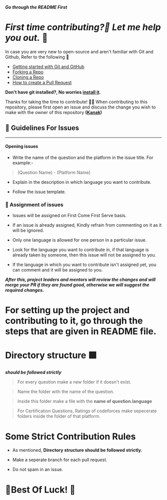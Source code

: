 ***Go through the README First***

# ***First time contributing?🤔 Let me help you out.*** 🎉

In case you are very new to open-source and aren't familiar with Git and Github, Refer to the following 🤗

- [Getting started with Git and GitHub](https://docs.github.com/en/free-pro-team@latest/github/getting-started-with-github)
- [Forking a Repo](https://help.github.com/en/github/getting-started-with-github/fork-a-repo)
- [Cloning a Repo](https://help.github.com/en/desktop/contributing-to-projects/creating-a-pull-request)
- [How to create a Pull Request](https://opensource.com/article/19/7/create-pull-request-github)

**Don't have git installed?, No worries [install it](https://help.github.com/articles/set-up-git/).**

Thanks for taking the time to contribute! 🐱‍🏍 
When contributing to this repository, please first open an issue and discuss the change you wish to make with the owner of this repository **([Kanak](https://github.com/kanak22))**

## 🎇 Guidelines For Issues
---

#### Opening issues

- Write the name of the question and the platform in the issue title. For example:- 

> (Question Name) - (Platform Name)

- Explain in the description in which language you want to contribute.

- Follow the issue template.

### 🎇 Assignment of issues 

- Issues will be assigned on First Come First Serve basis.

- If an issue is already assigned, Kindly refrain from commenting on it as it will be ignored.

- Only one language is allowed for one person in a particular issue.

- Look for the language you want to contribute in, if that language is already taken by someone, then this issue will not be assigned to you.

- If the language in which you want to contribute isn't assigned yet, you can comment and it will be assigned to you.

***After this, project leaders and mentors will review the changes and will merge your PR if they are found good, otherwise we will suggest the required changes.***

# For setting up the project and contributing to it, go through the steps that are given in README file. 

# Directory structure 🟪

***should be followed strictly***

> For every question make a new folder if it doesn't exist.

> Name the folder with the name of the question.

> Inside this folder make a file with the **name of question.language** 

> For Certification Questions, Ratings of codeforces make sepecerate folders inside the folder of that platform.

# Some Strict Contribution Rules

- As mentioned, **Directory structure should be followed strictly.**

- Make a seperate branch for each pull request.

-  Do not spam in an issue.


# 🎉Best Of Luck! 🎉

